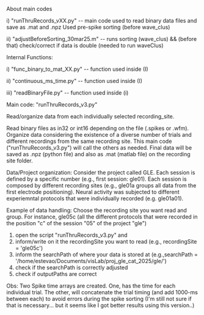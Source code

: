 About main codes

i) "runThruRecords_vXX.py" -- main code used to read binary data files and save as .mat and .npz  Used pre-spike sorting (before wave_clus)

ii) "adjustBeforeSorting_30mar25.m" -- runs sorting (wave_clus) && (before that) check/correct if data is double (needed to run waveClus)

Internal Functions:

i) "func_binary_to_mat_XX.py" -- function used inside (I)

ii) "continuous_ms_time.py" -- function used inside (I)

iii) "readBinaryFile.py" -- function used inside (i)


Main code: "runThruRecords_v3.py"

Read/organize data from each individually selected recording_site.

Read binary files as in32 or int16 depending on the file (.spikes or .wfm). Organize data considering the existence of a diverse number of trials and different recordings from the same recording site. This main code ("runThruRecords_v3.py") will call the others as needed.
Final data will be saved as .npz (python file) and also as .mat (matlab file) on the recording site folder.

Data/Project organization:
Consider the project called GLE. Each session is defined by a specific number (e.g., first session: gle01). Each session is composed by different recording sites (e.g., gle01a groups all data from the first electrode positioning). Neural activity was subjected to different experiemntal protocols that were individually recorded (e.g. gle01a01).


Example of data handling:
Choose the recording site you want read and group. For instance, gle05c (all the different protocols that were recorded in the position "c" of the session "05" of the project "gle")

1) open the script "runThruRecords_v3.py" and
2) inform/write on it the recordingSite you want to read (e.g., recordingSite = 'gle05c')
3) inform the searchPath of where your data is stored at (e.g.,searchPath = '/home/estevao/Documents/visLab/proj_gle_cat_2025/gle/')
4) check if the searchPath is correctly adjusted
5) check if outputPaths are correct


Obs:
Two Spike time arrays are created. One, has the time for each individual trial. The other, will concatenate the trial timing (and add 1000-ms between each) to avoid errors during the spike sorting (I'm still not sure if that is necessary... but it seems like I got better results using this version..)


